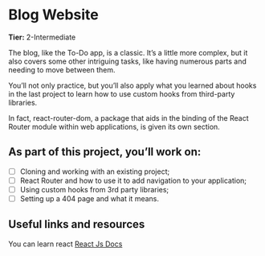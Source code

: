 # Blog Website

**Tier:** 2-Intermediate

The blog, like the To-Do app, is a classic. It’s a little more complex, but it also covers some other intriguing tasks, like having numerous parts and needing to move between them.

You’ll not only practice, but you’ll also apply what you learned about hooks in the last project to learn how to use custom hooks from third-party libraries.

In fact, react-router-dom, a package that aids in the binding of the React Router module within web applications, is given its own section.

## As part of this project, you’ll work on:

- [ ] Cloning and working with an existing project;
- [ ] React Router and how to use it to add navigation to your application;
- [ ] Using custom hooks from 3rd party libraries;
- [ ] Setting up a 404 page and what it means.

## Useful links and resources

You can learn react [React Js Docs](https://reactjs.org/docs/getting-started.html)

